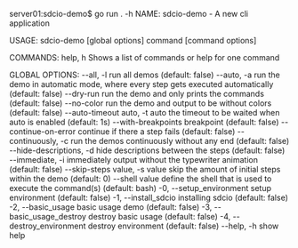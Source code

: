 server01:sdcio-demo$ go run . -h
NAME:
   sdcio-demo - A new cli application

USAGE:
   sdcio-demo [global options] command [command options] 

COMMANDS:
   help, h  Shows a list of commands or help for one command

GLOBAL OPTIONS:
   --all, -l                     run all demos (default: false)
   --auto, -a                    run the demo in automatic mode, where every step gets executed automatically (default: false)
   --dry-run                     run the demo and only prints the commands (default: false)
   --no-color                    run the demo and output to be without colors (default: false)
   --auto-timeout auto, -t auto  the timeout to be waited when auto is enabled (default: 1s)
   --with-breakpoints            breakpoint (default: false)
   --continue-on-error           continue if there a step fails (default: false)
   --continuously, -c            run the demos continuously without any end (default: false)
   --hide-descriptions, -d       hide descriptions between the steps (default: false)
   --immediate, -i               immediately output without the typewriter animation (default: false)
   --skip-steps value, -s value  skip the amount of initial steps within the demo (default: 0)
   --shell value                 define the shell that is used to execute the command(s) (default: bash)
   -0, --setup_environment       setup environment (default: false)
   -1, --install_sdcio           installing sdcio (default: false)
   -2, --basic_usage             basic usage demo (default: false)
   -3, --basic_usage_destroy     destroy basic usage (default: false)
   -4, --destroy_environment     destroy environment (default: false)
   --help, -h                    show help